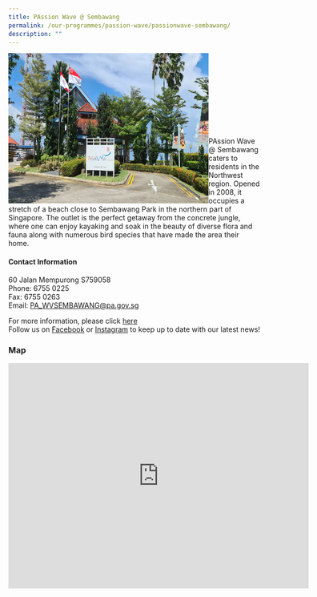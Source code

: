 ```yaml
---
title: PAssion Wave @ Sembawang
permalink: /our-programmes/passion-wave/passionwave-sembawang/
description: ""
---
```

<img style="height:300px;width:400px"  align="left" src="/images/Programmes/PAssion%20Wave/PAssion%20Wave%20@%20Sembawang.jpg"><br><br><br><br><br><br><br><br><br>

PAssion Wave @ Sembawang caters to residents in the Northwest region. Opened in 2008, it occupies a stretch of a beach close to Sembawang Park in the northern part of Singapore. The outlet is the perfect getaway from the concrete jungle, where one can enjoy kayaking and soak in the beauty of diverse flora and fauna along with numerous bird species that have made the area their home.



#### Contact Information


60 Jalan Mempurong S759058  
Phone: 6755 0225  
Fax: 6755 0263  
Email: [PA\_WVSEMBAWANG@pa.gov.sg](mailto:PA_WVSEMBAWANG@pa.gov.sg)  

For more information, please click [here](https://linktr.ee/pwsembawang)<br>
Follow us on [Facebook](https://www.facebook.com/pa.passionwave) or [Instagram](https://www.Instagram.com/pa.passionwave) to keep up to date with our latest news!


### Map
<iframe src="https://www.google.com/maps/embed?pb=!1m18!1m12!1m3!1d3988.524742487623!2d103.83946822838278!3d1.4590463582329647!2m3!1f0!2f0!3f0!3m2!1i1024!2i768!4f13.1!3m3!1m2!1s0x31da14bfece2893b%3A0x1a3017b35a14b9f6!2s60%20Jln%20Mempurong!5e0!3m2!1sen!2ssg!4v1655786431312!5m2!1sen!2ssg" width="600" height="450" style="border:0;" allowfullscreen="" loading="lazy" ></iframe>